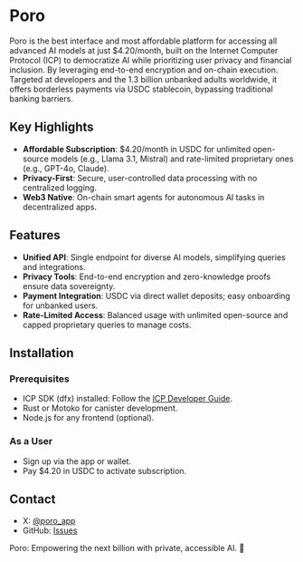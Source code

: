 # Poro
Poro is the best interface and most affordable platform for accessing all advanced AI models at just $4.20/month, built on the Internet Computer Protocol (ICP) to democratize AI while prioritizing user privacy and financial inclusion. By leveraging end-to-end encryption and on-chain execution. Targeted at developers and the 1.3 billion unbanked adults worldwide, it offers borderless payments via USDC stablecoin, bypassing traditional banking barriers.

## Key Highlights
- **Affordable Subscription**: $4.20/month in USDC for unlimited open-source models (e.g., Llama 3.1, Mistral) and rate-limited proprietary ones (e.g., GPT-4o, Claude).
- **Privacy-First**: Secure, user-controlled data processing with no centralized logging.
- **Web3 Native**: On-chain smart agents for autonomous AI tasks in decentralized apps.

## Features
- **Unified API**: Single endpoint for diverse AI models, simplifying queries and integrations.
- **Privacy Tools**: End-to-end encryption and zero-knowledge proofs ensure data sovereignty.
- **Payment Integration**: USDC via direct wallet deposits; easy onboarding for unbanked users.
- **Rate-Limited Access**: Balanced usage with unlimited open-source and capped proprietary queries to manage costs.

## Installation
### Prerequisites
- ICP SDK (dfx) installed: Follow the [ICP Developer Guide](https://internetcomputer.org/docs/current/developer-docs/getting-started/install/).
- Rust or Motoko for canister development.
- Node.js for any frontend (optional).

### As a User
- Sign up via the app or wallet.
- Pay $4.20 in USDC to activate subscription.

## Contact
- X: [@poro_app](https://x.com/poro_app)
- GitHub: [Issues](https://github.com/yourusername/poro/issues)

Poro: Empowering the next billion with private, accessible AI. 🚀
